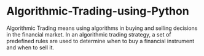 # Algorithmic-Trading-using-Python

Algorithmic Trading means using algorithms in buying and selling decisions in the financial market. In an algorithmic trading strategy, a set of predefined rules are used to determine when to buy a financial instrument and when to sell it.
